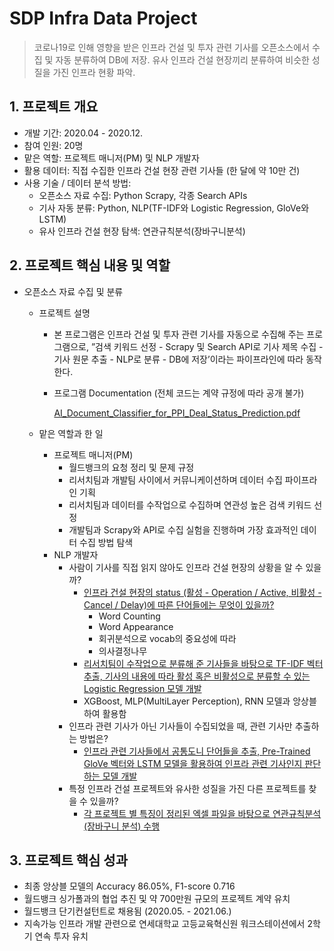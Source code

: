 # SDP Infra Data Project

> 코로나19로 인해 영향을 받은 인프라 건설 및 투자 관련 기사를 오픈소스에서 수집 및 자동 분류하여 DB에 저장.
유사 인프라 건설 현장끼리 분류하여 비슷한 성질을 가진 인프라 현황 파악.
> 

## 1. 프로젝트 개요

- 개발 기간: 2020.04 - 2020.12.
- 참여 인원: 20명
- 맡은 역할: 프로젝트 매니저(PM) 및 NLP 개발자
- 활용 데이터: 직접 수집한 인프라 건설 현장 관련 기사들 (한 달에 약 10만 건)
- 사용 기술 / 데이터 분석 방법:
    - 오픈소스 자료 수집: Python Scrapy, 각종 Search APIs
    - 기사 자동 분류: Python, NLP(TF-IDF와 Logistic Regression, GloVe와 LSTM)
    - 유사 인프라 건설 현장 탐색: 연관규칙분석(장바구니분석)

## 2. 프로젝트 핵심 내용 및 역할

- 오픈소스 자료 수집 및 분류
    - 프로젝트 설명
        - 본 프로그램은 인프라 건설 및 투자 관련 기사를 자동으로 수집해 주는 프로그램으로,
        ”검색 키워드 선정 - Scrapy 및 Search API로 기사 제목 수집 - 기사 원문 추출 - NLP로 분류 - DB에 저장’이라는 파이프라인에 따라 동작한다.
        - 프로그램 Documentation (전체 코드는 계약 규정에 따라 공개 불가)
            
            [AI_Document_Classifier_for_PPI_Deal_Status_Prediction.pdf](https://drive.google.com/file/d/1XX8NKFBrAo1FJa3c0qAtmuZndjj-iqC_/view?usp=drivesdk)
            
    
    - 맡은 역할과 한 일
        - 프로젝트 매니저(PM)
            - 월드뱅크의 요청 정리 및 문제 규정
            - 리서치팀과 개발팀 사이에서 커뮤니케이션하며 데이터 수집 파이프라인 기획
            - 리서치팀과 데이터를 수작업으로 수집하며 연관성 높은 검색 키워드 선정
            - 개발팀과 Scrapy와 API로 수집 실험을 진행하며 가장 효과적인 데이터 수집 방법 탐색
        - NLP 개발자
            - 사람이 기사를 직접 읽지 않아도 인프라 건설 현장의 상황을 알 수 있을까?
                - [인프라 건설 현장의 status (활성 - Operation / Active, 비활성 - Cancel / Delay)에 따른 단어들에는 무엇이 있을까?](https://github.com/sjeonglee/SDP-Infra-Data-Project/blob/main/0829_find_representative_words.ipynb)
                    - Word Counting
                    - Word Appearance
                    - 회귀분석으로 vocab의 중요성에 따라
                    - 의사결정나무
                - [리서치팀이 수작업으로 분류해 준 기사들을 바탕으로 TF-IDF 벡터 추출, 기사의 내용에 따라 활성 혹은 비활성으로 분류할 수 있는 Logistic Regression 모델 개발](https://github.com/sjeonglee/SDP-Infra-Data-Project/blob/main/TFIDF_LOGREG_MODEL_EVALUATION.ipynb)
                - XGBoost, MLP(MultiLayer Perception), RNN 모델과 앙상블하여 활용함
            - 인프라 관련 기사가 아닌 기사들이 수집되었을 때, 관련 기사만 추출하는 방법은?
                - [인프라 관련 기사들에서 공통도니 단어들을 추출, Pre-Trained GloVe 벡터와 LSTM 모델을 활용하여 인프라 관련 기사인지 판단하는 모델 개발](https://github.com/sjeonglee/SDP-Infra-Data-Project/blob/main/Classification_GloVe.ipynb)
            - 특정 인프라 건설 프로젝트와 유사한 성질을 가진 다른 프로젝트를 찾을 수 있을까?
                - [각 프로젝트 별 특징이 정리된 엑셀 파일을 바탕으로 연관규칙분석(장바구니 분석) 수행](https://github.com/sjeonglee/SDP-Infra-Data-Project/blob/main/map_see_also.ipynb)

## 3. 프로젝트 핵심 성과

- 최종 앙상블 모델의 Accuracy 86.05%, F1-score 0.716
- 월드뱅크 싱가폴과의 협업 추진 및 약 700만원 규모의 프로젝트 계약 유치
- 월드뱅크 단기컨설턴트로 채용됨 (2020.05. - 2021.06.)
- 지속가능 인프라 개발 관련으로 연세대학교 고등교육혁신원 워크스테이션에서 2학기 연속 투자 유치